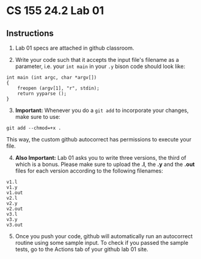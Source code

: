 # CS 155 24.2 Lab 01

## Instructions

1. Lab 01 specs are attached in github classroom.

2. Write your code such that it accepts the input file's filename as a parameter, i.e. your `int main` in your `.y` bison code should look like:

```
int main (int argc, char *argv[])
{
    freopen (argv[1], "r", stdin);
    return yyparse ();
}
```

3. **Important:** Whenever you do a `git add` to incorporate your changes, make sure to use: 

```
git add --chmod=+x .
``` 

This way, the custom github autocorrect has permissions to execute your file.

4. **Also Important:** Lab 01 asks you to write three versions, the third of which is a bonus. Please make sure to upload the **.l**, the **.y** and the **.out** files for each version according to the following filenames:

```
v1.l
v1.y
v1.out
v2.l
v2.y
v2.out
v3.l
v3.y
v3.out
```

5. Once you push your code, github will automatically run an autocorrect routine using some sample input. To check if you passed the sample tests, go to the Actions tab of your github lab 01 site.